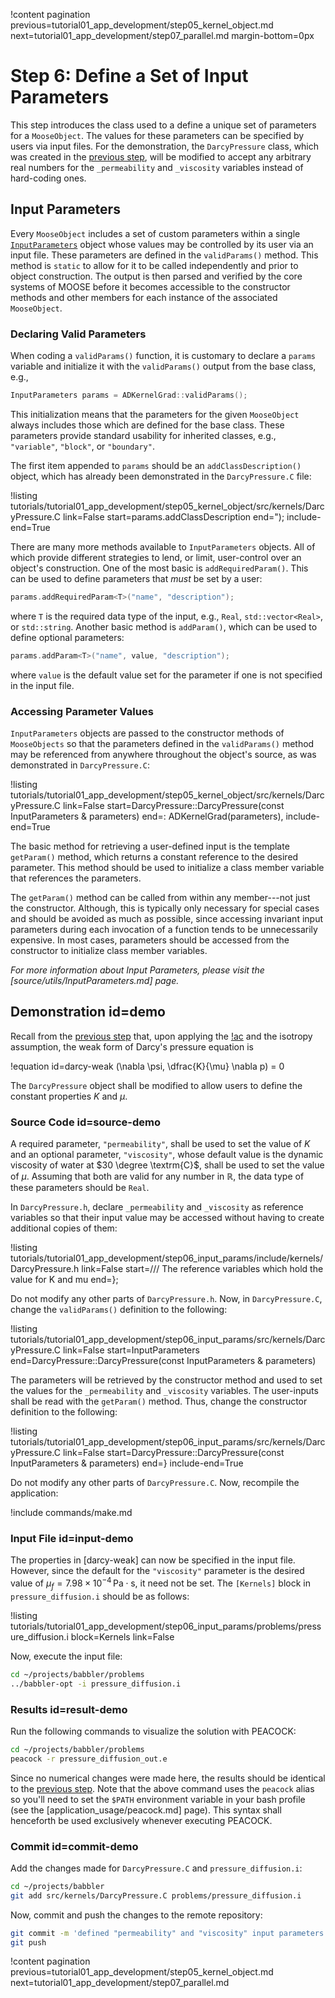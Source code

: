 !content pagination previous=tutorial01_app_development/step05_kernel_object.md
                    next=tutorial01_app_development/step07_parallel.md
                    margin-bottom=0px

# Step 6: Define a Set of Input Parameters

This step introduces the class used to a define a unique set of parameters for a `MooseObject`. The values for these parameters can be specified by users via input files. For the demonstration, the `DarcyPressure` class, which was created in the [previous step](tutorial01_app_development/step05_kernel_object.md#source-demo), will be modified to accept any arbitrary real numbers for the `_permeability` and `_viscosity` variables instead of hard-coding ones.

## Input Parameters

Every `MooseObject` includes a set of custom parameters within a single [`InputParameters`](framework/include/utils/InputParameters.h) object whose values may be controlled by its user via an input file. These parameters are defined in the `validParams()` method. This method is `static` to allow for it to be called independently and prior to object construction. The output is then parsed and verified by the core systems of MOOSE before it becomes accessible to the constructor methods and other members for each instance of the associated `MooseObject`.

### Declaring Valid Parameters

When coding a `validParams()` function, it is customary to declare a `params` variable and initialize it with the `validParams()` output from the base class, e.g.,

```C++
InputParameters params = ADKernelGrad::validParams();
```

This initialization means that the parameters for the given `MooseObject` always includes those which are defined for the base class. These parameters provide standard usability for inherited classes, e.g., `"variable"`, `"block"`, or `"boundary"`.

The first item appended to `params` should be an `addClassDescription()` object, which has already been demonstrated in the `DarcyPressure.C` file:

!listing tutorials/tutorial01_app_development/step05_kernel_object/src/kernels/DarcyPressure.C
         link=False
         start=params.addClassDescription
         end=");
         include-end=True

There are many more methods available to `InputParameters` objects. All of which provide different strategies to lend, or limit, user-control over an object's construction. One of the most basic is `addRequiredParam()`. This can be used to define parameters that *must* be set by a user:

```C++
params.addRequiredParam<T>("name", "description");
```

where `T` is the required data type of the input, e.g., `Real`, `std::vector<Real>`, or `std::string`. Another basic method is `addParam()`, which can be used to define optional parameters:

```C++
params.addParam<T>("name", value, "description");
```

where `value` is the default value set for the parameter if one is not specified in the input file.

### Accessing Parameter Values

`InputParameters` objects are passed to the constructor methods of `MooseObjects` so that the parameters defined in the `validParams()` method may be referenced from anywhere throughout the object's source, as was demonstrated in `DarcyPressure.C`:

!listing tutorials/tutorial01_app_development/step05_kernel_object/src/kernels/DarcyPressure.C
         link=False
         start=DarcyPressure::DarcyPressure(const InputParameters & parameters)
         end=: ADKernelGrad(parameters),
         include-end=True

The basic method for retrieving a user-defined input is the template `getParam()` method, which returns a constant reference to the desired parameter. This method should be used to initialize a class member variable that references the parameters.

The `getParam()` method can be called from within any member---not just the constructor. Although, this is typically only necessary for special cases and should be avoided as much as possible, since accessing invariant input parameters during each invocation of a function tends to be unnecessarily expensive. In most cases, parameters should be accessed from the constructor to initialize class member variables.

*For more information about Input Parameters, please visit the [source/utils/InputParameters.md] page.*

## Demonstration id=demo

Recall from the [previous step](tutorial01_app_development/step05_kernel_object.md#physics) that, upon applying the [!ac](BVP) and the isotropy assumption, the weak form of Darcy's pressure equation is

!equation id=darcy-weak
(\nabla \psi, \dfrac{K}{\mu} \nabla p) = 0

The `DarcyPressure` object shall be modified to allow users to define the constant properties $K$ and $\mu$.

### Source Code id=source-demo

A required parameter, `"permeability"`, shall be used to set the value of $K$ and an optional parameter, `"viscosity"`, whose default value is the dynamic viscosity of water at $30 \degree \textrm{C}$, shall be used to set the value of $\mu$. Assuming that both are valid for any number in $\mathbb{R}$, the data type of these parameters should be `Real`.

In `DarcyPressure.h`, declare `_permeability` and `_viscosity` as reference variables so that their input value may be accessed without having to create additional copies of them:

!listing tutorials/tutorial01_app_development/step06_input_params/include/kernels/DarcyPressure.h
         link=False
         start=/// The reference variables which hold the value for K and mu
         end=};

Do not modify any other parts of `DarcyPressure.h`. Now, in `DarcyPressure.C`, change the `validParams()` definition to the following:

!listing tutorials/tutorial01_app_development/step06_input_params/src/kernels/DarcyPressure.C
         link=False
         start=InputParameters
         end=DarcyPressure::DarcyPressure(const InputParameters & parameters)

The parameters will be retrieved by the constructor method and used to set the values for the `_permeability` and `_viscosity` variables. The user-inputs shall be read with the `getParam()` method. Thus, change the constructor definition to the following:

!listing tutorials/tutorial01_app_development/step06_input_params/src/kernels/DarcyPressure.C
         link=False
         start=DarcyPressure::DarcyPressure(const InputParameters & parameters)
         end=}
         include-end=True

Do not modify any other parts of `DarcyPressure.C`. Now, recompile the application:

!include commands/make.md

### Input File id=input-demo

The properties in [darcy-weak] can now be specified in the input file. However, since the default for the `"viscosity"` parameter is the desired value of $\mu_{f} = 7.98 \times 10^{-4} \, \textrm{Pa} \cdot \textrm{s}$, it need not be set. The `[Kernels]` block in `pressure_diffusion.i` should be as follows:

!listing tutorials/tutorial01_app_development/step06_input_params/problems/pressure_diffusion.i
         block=Kernels
         link=False

Now, execute the input file:

```bash
cd ~/projects/babbler/problems
../babbler-opt -i pressure_diffusion.i
```

### Results id=result-demo

Run the following commands to visualize the solution with PEACOCK:

```bash
cd ~/projects/babbler/problems
peacock -r pressure_diffusion_out.e
```

Since no numerical changes were made here, the results should be identical to the [previous step](tutorial01_app_development/step05_kernel_object.md#result-demo). Note that the above command uses the `peacock` alias so you'll need to set the `$PATH` environment variable in your bash profile (see the [application_usage/peacock.md] page). This syntax shall henceforth be used exclusively whenever executing PEACOCK.

### Commit id=commit-demo

Add the changes made for `DarcyPressure.C` and `pressure_diffusion.i`:

```bash
cd ~/projects/babbler
git add src/kernels/DarcyPressure.C problems/pressure_diffusion.i
```

Now, commit and push the changes to the remote repository:

```bash
git commit -m 'defined "permeability" and "viscosity" input parameters'
git push
```

!content pagination previous=tutorial01_app_development/step05_kernel_object.md
                    next=tutorial01_app_development/step07_parallel.md
